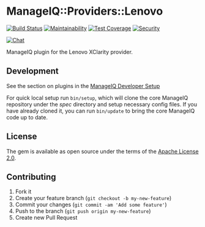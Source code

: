 # ManageIQ::Providers::Lenovo

[![Build Status](https://travis-ci.com/ManageIQ/manageiq-providers-lenovo.svg?branch=kasparov)](https://travis-ci.com/ManageIQ/manageiq-providers-lenovo)
[![Maintainability](https://api.codeclimate.com/v1/badges/e94c6eba3b8417ae3164/maintainability)](https://codeclimate.com/github/ManageIQ/manageiq-providers-lenovo/maintainability)
[![Test Coverage](https://api.codeclimate.com/v1/badges/e94c6eba3b8417ae3164/test_coverage)](https://codeclimate.com/github/ManageIQ/manageiq-providers-lenovo/test_coverage)
[![Security](https://hakiri.io/github/ManageIQ/manageiq-providers-lenovo/kasparov.svg)](https://hakiri.io/github/ManageIQ/manageiq-providers-lenovo/kasparov)

[![Chat](https://badges.gitter.im/Join%20Chat.svg)](https://gitter.im/ManageIQ/manageiq-providers-lenovo?utm_source=badge&utm_medium=badge&utm_campaign=pr-badge&utm_content=badge)

ManageIQ plugin for the Lenovo XClarity provider.

## Development

See the section on plugins in the [ManageIQ Developer Setup](http://manageiq.org/docs/guides/developer_setup/plugins)

For quick local setup run `bin/setup`, which will clone the core ManageIQ repository under the *spec* directory and setup necessary config files. If you have already cloned it, you can run `bin/update` to bring the core ManageIQ code up to date.

## License

The gem is available as open source under the terms of the [Apache License 2.0](http://www.apache.org/licenses/LICENSE-2.0).

## Contributing

1. Fork it
2. Create your feature branch (`git checkout -b my-new-feature`)
3. Commit your changes (`git commit -am 'Add some feature'`)
4. Push to the branch (`git push origin my-new-feature`)
5. Create new Pull Request
